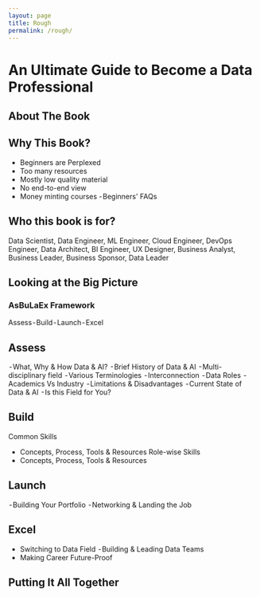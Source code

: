 ```yaml
---
layout: page
title: Rough
permalink: /rough/
---
```


# An Ultimate Guide to Become a Data Professional

## About The Book

## Why This Book?
 - Beginners are Perplexed
 - Too many resources
 - Mostly low quality material
 - No end-to-end view
 - Money minting courses 
 - Beginners' FAQs
 
 
## Who this book is for?
Data Scientist, Data Engineer, ML Engineer, Cloud Engineer, DevOps Engineer, Data Architect, BI Engineer, UX Designer, Business Analyst, Business Leader, Business Sponsor, Data Leader

## Looking at the Big Picture


### AsBuLaEx Framework
Assess - Build - Launch - Excel

## Assess
 - What, Why & How Data & AI?
 - Brief History of Data & AI
 - Multi-disciplinary field
 - Various Terminologies
 - Interconnection
 - Data Roles
 - Academics Vs Industry
 - Limitations & Disadvantages
 - Current State of Data & AI
 - Is this Field for You?
 
## Build
Common Skills
- Concepts, Process, Tools & Resources
Role-wise Skills
- Concepts, Process, Tools & Resources

## Launch
 - Building Your Portfolio
 - Networking & Landing the Job
 
## Excel
- Switching to Data Field
 - Building & Leading Data Teams
- Making Career Future-Proof

## Putting It All Together
